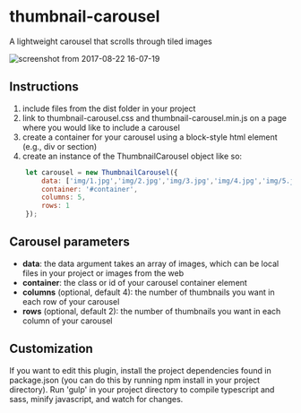 # thumbnail-carousel
A lightweight carousel that scrolls through tiled images

![screenshot from 2017-08-22 16-07-19](https://user-images.githubusercontent.com/8583137/29591583-31d076d6-8754-11e7-9c4c-adad71a4e6b6.png)

## Instructions
1. include files from the dist folder in your project
2. link to thumbnail-carousel.css and thumbnail-carousel.min.js on a page where you would like to include a carousel
3. create a container for your carousel using a block-style html element (e.g., div or section)
4. create an instance of the ThumbnailCarousel object like so:

```javascript
    let carousel = new ThumbnailCarousel({
        data: ['img/1.jpg','img/2.jpg','img/3.jpg','img/4.jpg','img/5.jpg','img/6.jpg','img/7.jpg','img/8.jpg','img/9.jpg','img/10.jpg','img/11.jpg'],
        container: '#container',
        columns: 5,
        rows: 1
    });
```

## Carousel parameters
* **data**: the data argument takes an array of images, which can be local files in your project or images from the web
* **container**: the class or id of your carousel container element
* **columns** (optional, default 4): the number of thumbnails you want in each row of your carousel
* **rows** (optional, default 2): the number of thumbnails you want in each column of your carousel

## Customization
If you want to edit this plugin, install the project dependencies found in package.json (you can do this by running npm install in your project directory). Run 'gulp' in your project directory to compile typescript and sass, minify javascript, and watch for changes.
